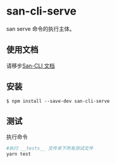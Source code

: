 # san-cli-serve

san serve 命令的执行主体。

## 使用文档

请移步[San-CLI 文档](https://ecomfe.github.io/san-cli)

## 安装

```shell
$ npm install --save-dev san-cli-serve
```

## 测试

执行命令

```bash
#执行 __tests__ 文件夹下所有测试文件
yarn test
```
